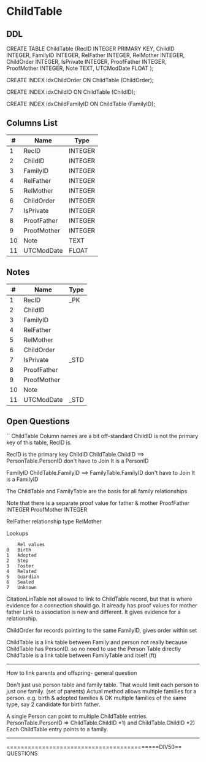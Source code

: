 # ChildTable

## DDL

CREATE TABLE ChildTable (RecID INTEGER PRIMARY KEY, ChildID INTEGER, FamilyID INTEGER, RelFather INTEGER, RelMother INTEGER, ChildOrder INTEGER, IsPrivate INTEGER, ProofFather INTEGER, ProofMother INTEGER, Note TEXT, UTCModDate FLOAT );

CREATE INDEX idxChildOrder ON ChildTable (ChildOrder);

CREATE INDEX idxChildID ON ChildTable (ChildID);

CREATE INDEX idxChildFamilyID ON ChildTable (FamilyID);

## Columns List

| #  | Name          | Type      |
|----|---------------|-----------|
| 1  | RecID         | INTEGER   |
| 2  | ChildID       | INTEGER   |
| 3  | FamilyID      | INTEGER   |
| 4  | RelFather     | INTEGER   |
| 5  | RelMother     | INTEGER   |
| 6  | ChildOrder    | INTEGER   |
| 7  | IsPrivate     | INTEGER   |
| 8  | ProofFather   | INTEGER   |
| 9  | ProofMother   | INTEGER   |
| 10 | Note          | TEXT      |
| 11 | UTCModDate    | FLOAT     |

## Notes

| #  | Name          | Type      |
|----|---------------|-----------|
| 1  | RecID         | _PK
| 2  | ChildID       | 
| 3  | FamilyID      | 
| 4  | RelFather     | 
| 5  | RelMother     | 
| 6  | ChildOrder    | 
| 7  | IsPrivate     | _STD
| 8  | ProofFather   | 
| 9  | ProofMother   | 
| 10 | Note          | 
| 11 | UTCModDate    | _STD

## Open Questions

``
ChildTable
Column names are a bit off-standard
ChildID is not the primary key of this table, RecID is.


RecID       is the primary key
ChildID     ChildTable.ChildID ==> PersonTable.PersonID
            don't have to Join It is a PersonID

FamilyID    ChildTable.FamilyID ==> FamilyTable.FamilyID
            don't have to Join It is a FamilyID

The ChildTable and FamilyTable are the basis for all family relationships



Note that there is a separate proof value for father & mother
ProofFather INTEGER
ProofMother INTEGER

RelFather       relationship type
RelMother

Lookups

        Rel values
    0   Birth
    1   Adopted
    2   Step
    3   Foster
    4   Related
    5   Guardian
    6   Sealed
    7   Unknown


CitationLinTable not allowed to link to ChildTable record, but that is where evidence for a connection should go.
It already has proof values for mother father
Link to association is new and different. It gives evidence for a relationship.



ChildOrder  for records pointing to the same FamilyID, gives order within set

ChildTable is a link table between Family and person
not really because ChildTable has PersonID. so no need to use the Person Table directly
ChildTable is a link table between FamilyTable and itself (ft)

----------------------------------------------------
How to link parents and offspring- general question

Don't just use person table and family table.
That would limit each person to just one family. (set of parents)
Actual method allows multiple families for a person. 
e.g. birth & adopted families
&    OK multiple families of the same type, say 2 candidate for birth father.

A single Person can point to multiple ChildTable entries.
PersonTable.PersonID => ChildTable.ChildID *1) and  ChildTable.ChildID *2)
    Each ChildTable entry points to a family.

----------------------------------------------------


===========================================DIV50==
QUESTIONS

````